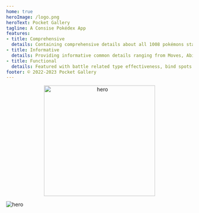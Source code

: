 ```yaml
---
home: true
heroImage: /logo.png
heroText: Pocket Gallery
tagline: A Consise Pokédex App
features:
- title: Comprehensive
  details: Containing comprehensive details about all 1008 pokémons starting from Generation I to IX.
- title: Informative
  details: Providing informative common details ranging from Moves, Abilities, Items to Weathers, Terrians and Status Condition.
- title: Functional
  details: Featured with battle related type effectiveness, bind spots and status calculators.
footer: © 2022-2023 Pocket Gallery
---
```

<a href="https://play.google.com/store/apps/details?id=com.eurekaffeine.pokedex">
<div align="center">
<img src="../.vuepress/public/google-play-badge-en.png" alt="hero" style="width: 300px;"/>
</div>
</a>

![hero](../.vuepress/public/hero.png)